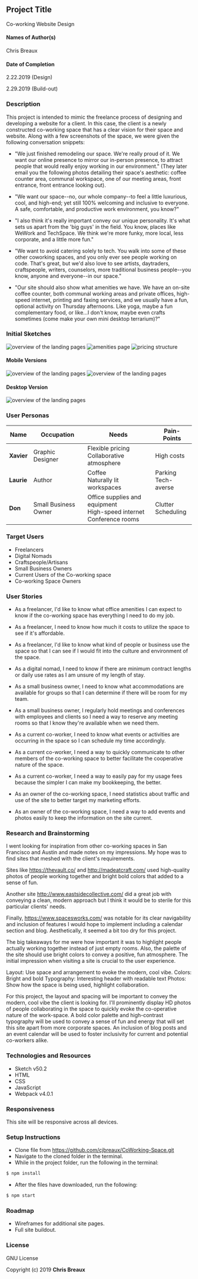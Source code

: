 ## Project Title
Co-working Website Design

#### Names of Author(s)
Chris Breaux

#### Date of Completion

2.22.2019 (Design)

2.29.2019 (Build-out)

### Description

This project is intended to mimic the freelance process of designing and developing a website for a client. In this case, the client is a newly constructed co-working space that has a clear vision for their space and website. Along with a few screenshots of the space, we were given the following conversation snippets:

* "We just finished remodeling our space. We're really proud of it. We want our online presence to mirror our in-person presence, to attract people that would really enjoy working in our environment." (They later email you the following photos detailing their space's aesthetic: coffee counter area, communal workspace, one of our meeting areas, front entrance, front entrance looking out).

* "We want our space--no, our whole company--to feel a little luxurious, cool, and high-end; yet still 100% welcoming and inclusive to everyone. A safe, comfortable, and productive work environment, you know?"

* "I also think it's really important convey our unique personality. It's what sets us apart from the 'big guys' in the field. You know, places like WeWork and TechSpace. We think we're more funky, more local, less corporate, and a little more fun."

* "We want to avoid catering solely to tech. You walk into some of these other coworking spaces, and you only ever see people working on code. That's great, but we'd also love to see artists, daytraders, craftspeople, writers, counselors, more traditional business people--you know, anyone and everyone--in our space."

* "Our site should also show what amenities we have. We have an on-site coffee counter, both communal working areas and private offices, high-speed internet, printing and faxing services, and we usually have a fun, optional activity on Thursday afternoons. Like yoga, maybe a fun complementary food, or like...I don't know, maybe even crafts sometimes (come make your own mini desktop terrarium)?"


### Initial Sketches
![overview of the landing pages](img/sketch1.jpg)
![amenities page](img/sketch2.jpg)
![pricing structure](img/sketch3.jpg)

#### Mobile Versions

![overview of the landing pages](img/Mobile.png)
![overview of the landing pages](img/Tablet.png)


#### Desktop Version

![overview of the landing pages](img/Desktop.png)

### User Personas
| Name | Occupation | Needs  | Pain-Points |
| ---- | ---------- | ------ | ----------- |
| **Xavier**   | Graphic Designer | Flexible pricing <br> Collaborative atmosphere <br>  | High costs |
| **Laurie**     | Author    |   Coffee <br> Naturally lit workspaces | Parking <br> Tech-averse |
| **Don** | Small Business Owner      |    Office supplies and equipment <br> High-speed internet <br> Conference rooms | Clutter <br> Scheduling |

### Target Users

* Freelancers
* Digital Nomads
* Craftspeople/Artisans
* Small Business Owners
* Current Users of the Co-working space
* Co-working Space Owners

### User Stories
* As a freelancer, I'd like to know what office amenities I can expect to know if the co-working space has everything I need to do my job.

* As a freelancer, I need to know how much it costs to utilize the space to see if it's affordable.

* As a freelancer, I'd like to know what kind of people or business use the space so that I can see if I would fit into the culture and environment of the space.

* As a digital nomad, I need to know if there are minimum contract lengths or daily use rates as I am unsure of my length of stay.

* As a small business owner, I need to know what accommodations are available for groups so that I can determine if there will be room for my team.

* As a small business owner, I regularly hold meetings and conferences with employees and clients so I need a way to reserve any meeting rooms so that I know they're available when we need them.

* As a current co-worker, I need to know what events or activities are occurring in the space so I can schedule my time accordingly.

* As a current co-worker, I need a way to quickly communicate to other members of the co-working space to better facilitate the cooperative nature of the space.

* As a current co-worker, I need a way to easily pay for my usage fees because the simpler I can make my bookkeeping, the better.

* As an owner of the co-working space, I need statistics about traffic and use of the site to better target my marketing efforts.

* As an owner of the co-working space, I need a way to add events and photos easily to keep the information on the site current.

### Research and Brainstorming
I went looking for inspiration from other co-working spaces in San Francisco and Austin and made notes on my impressions. My hope was to find sites that meshed with the client's requirements.

Sites like https://thevault.co/ and http://madeatcraft.com/ used high-quality photos of people working together and bright bold colors that added to a sense of fun.

Another site http://www.eastsidecollective.com/ did a great job with conveying a clean, modern approach but I think it would be to sterile for this particular clients' needs.

Finally, https://www.spacesworks.com/ was notable for its clear navigability and inclusion of features I would hope to implement including a calendar section and blog. Aesthetically, it seemed a bit too dry for this project.

The big takeaways for me were how important it was to highlight people actually working together instead of just empty rooms. Also, the palette of the site should use bright colors to convey a positive, fun atmosphere. The initial impression when visiting a site is crucial to the user experience.

Layout: Use space and arrangement to evoke the modern, cool vibe.
Colors: Bright and bold
Typography: Interesting header with readable text
Photos: Show how the space is being used, highlight collaboration.

For this project, the layout and spacing will be important to convey the modern, cool vibe the client is looking for. I'll prominently display HD photos of people collaborating in the space to quickly evoke the co-operative nature of the work-space. A bold color palette and high-contrast typography will be used to convey a sense of fun and energy that will set this site apart from more corporate spaces. An inclusion of blog posts and an event calendar will be used to foster inclusivity for current and potential co-workers alike.


### Technologies and Resources

* Sketch v50.2
* HTML  
* CSS
* JavaScript
* Webpack v4.0.1

### Responsiveness

This site will be responsive across all devices.

### Setup Instructions
* Clone file from https://github.com/cjbreaux/CoWorking-Space.git
* Navigate to the cloned folder in the terminal.
* While in the project folder, run the following in the terminal:
 ```html
$ npm install
```
* After the files have downloaded, run the following:
```html
$ npm start
```



### Roadmap

* Wireframes for additional site pages.
* Full site buildout.

### License

GNU License

Copyright (c) 2019 **Chris Breaux**

